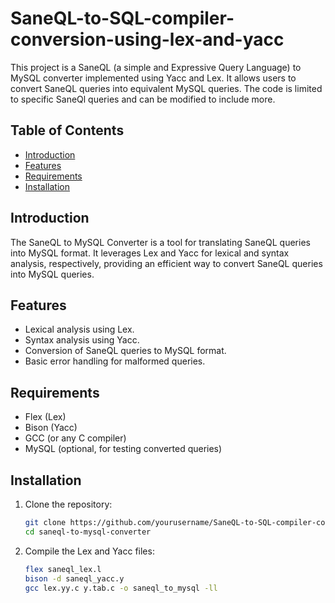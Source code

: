 # SaneQL-to-SQL-compiler-conversion-using-lex-and-yacc

This project is a SaneQL (a simple and Expressive Query Language) to MySQL converter implemented using Yacc and Lex. It allows users to convert SaneQL queries into equivalent MySQL queries. The code is limited to specific SaneQl queries and can be modified to include more.

## Table of Contents

- [Introduction](#introduction)
- [Features](#features)
- [Requirements](#requirements)
- [Installation](#installation)


## Introduction

The SaneQL to MySQL Converter is a tool for translating SaneQL queries into MySQL format. It leverages Lex and Yacc for lexical and syntax analysis, respectively, providing an efficient way to convert SaneQL queries into MySQL queries.

## Features

- Lexical analysis using Lex.
- Syntax analysis using Yacc.
- Conversion of SaneQL queries to MySQL format.
- Basic error handling for malformed queries.

## Requirements

- Flex (Lex)
- Bison (Yacc)
- GCC (or any C compiler)
- MySQL (optional, for testing converted queries)

## Installation

1. Clone the repository:
    ```sh
    git clone https://github.com/yourusername/SaneQL-to-SQL-compiler-conversion-using-lex-and-yacc.git
    cd saneql-to-mysql-converter
    ```

2. Compile the Lex and Yacc files:
    ```sh
    flex saneql_lex.l
    bison -d saneql_yacc.y
    gcc lex.yy.c y.tab.c -o saneql_to_mysql -ll
    ```
